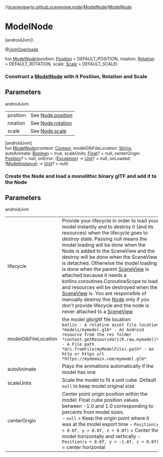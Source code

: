 //[sceneview](../../../index.md)/[io.github.sceneview.node](../index.md)/[ModelNode](index.md)/[ModelNode](-model-node.md)

# ModelNode

[androidJvm]\

@[JvmOverloads](https://kotlinlang.org/api/latest/jvm/stdlib/kotlin.jvm/-jvm-overloads/index.html)

fun [ModelNode](-model-node.md)(position: [Position](../../io.github.sceneview.math/index.md#945960193%2FClasslikes%2F-1571379623) = DEFAULT_POSITION, rotation: [Rotation](../../io.github.sceneview.math/index.md#1133844556%2FClasslikes%2F-1571379623) = DEFAULT_ROTATION, scale: [Scale](../../io.github.sceneview.math/index.md#2055938798%2FClasslikes%2F-1571379623) = DEFAULT_SCALE)

###  Construct a [ModelNode](index.md) with it Position, Rotation and Scale

## Parameters

androidJvm

| | |
|---|---|
| position | See [Node.position](../-node/position.md) |
| rotation | See [Node.rotation](../-node/rotation.md) |
| scale | See [Node.scale](../-node/scale.md) |

[androidJvm]\
fun [ModelNode](-model-node.md)(context: [Context](https://developer.android.com/reference/kotlin/android/content/Context.html), modelGlbFileLocation: [String](https://kotlinlang.org/api/latest/jvm/stdlib/kotlin/-string/index.html), autoAnimate: [Boolean](https://kotlinlang.org/api/latest/jvm/stdlib/kotlin/-boolean/index.html) = true, scaleUnits: [Float](https://kotlinlang.org/api/latest/jvm/stdlib/kotlin/-float/index.html)? = null, centerOrigin: [Position](../../io.github.sceneview.math/index.md#945960193%2FClasslikes%2F-1571379623)? = null, onError: ([Exception](https://kotlinlang.org/api/latest/jvm/stdlib/kotlin/-exception/index.html)) -&gt; [Unit](https://kotlinlang.org/api/latest/jvm/stdlib/kotlin/-unit/index.html)? = null, onLoaded: ([ModelInstance](../../io.github.sceneview.model/index.md#1724271641%2FClasslikes%2F-1571379623)) -&gt; [Unit](https://kotlinlang.org/api/latest/jvm/stdlib/kotlin/-unit/index.html)? = null)

###  Create the Node and load a monolithic binary glTF and add it to the Node

## Parameters

androidJvm

| | |
|---|---|
| lifecycle | Provide your lifecycle in order to load your model instantly and to destroy it (and its resources) when the lifecycle goes to destroy state. Passing null means the model loading will be done when the Node is added to the SceneView and the destroy will be done when the SceneView is detached. Otherwise the model loading is done when the parent [SceneView](../../io.github.sceneview/-scene-view/index.md) is attached because it needs a kotlinx.coroutines.CoroutineScope to load and resources will be destroyed when the [SceneView](../../io.github.sceneview/-scene-view/index.md) is. You are responsible of manually destroy this [Node](../-node/index.md) only if you don't provide lifecycle and the node is never attached to a [SceneView](../../io.github.sceneview/-scene-view/index.md) |
| modelGlbFileLocation | the model glb/gltf file location:<br>```kotlin - A relative asset file location *models/mymodel.glb* - An Android resource from the res folder *context.getResourceUri(R.raw.mymodel)* - A File path *Uri.fromFile(myModelFile).path* - An http or https url *https://mydomain.com/mymodel.glb* ``` |
| autoAnimate | Plays the animations automatically if the model has one |
| scaleUnits | Scale the model to fit a unit cube. Default `null` to keep model original size |
| centerOrigin | Center point origin position within the model: Float cube position values between -1.0 and 1.0 corresponding to percents from model sizes.<br>-     `null` = Keep the origin point where it was at the model export time -     `Position(x = 0.0f, y = 0.0f, z = 0.0f)` = Center the model horizontally and vertically -     `Position(x = 0.0f, y = -1.0f, z = 0.0f)` = center horizontal | bottom -     `Position(x = -1.0f, y = 1.0f, z = 0.0f)` = left | top -     ...<br>```kotlin @param onError An exception has been thrown during model loading @param onLoaded Called when the model loading finished so you can change its properties (material, texture,...)<br>@see loadModel ``` |
